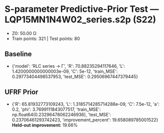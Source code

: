 # S-parameter Predictive-Prior Test — LQP15MN1N4W02_series.s2p (S22)
- Z0: 50.00 Ω
- Train points: 321  |  Test points: 80

## Baseline
- {'model': 'RLC series -> Γ', 'R': 70.88235294117646, 'L': 1.4200000000000003e-09, 'C': 5e-12, 'train_MSE': 0.29773404498537953, 'test_MSE': 0.29506967447379445}

## UFRF Prior
- {'R': 65.81932773109243, 'L': 1.3185714285714288e-09, 'C': 7.5e-12, 'a': 0.2, 'phi': 3.7699111843077517, 'train_MSE': np.float64(0.23296478062246936), 'test_MSE': 0.23706461293742423, 'improvement_percent': 19.658089785001522}
**Held-out improvement:** 19.66%